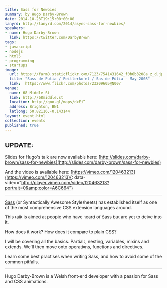 ```yaml
---
title: Sass for Newbies
summary: by Hugo Darby-Brown
date: 2014-10-23T19:15:00+00:00
lanyrd: http://lanyrd.com/2014/async-sass-for-newbies/
speakers:
- name: Hugo Darby-Brown
  link: https://twitter.com/DarbyBrown
tags:
- javascript
- nodejs
- html5
- programming
- startups
image:
  url: https://farm8.staticflickr.com/7123/7541431642_f0b6b3208a_z_d.jpg
  title: "Sass de Putia / Peitlerkofel / Sas de Pütia - May 2008"
  link:  https://www.flickr.com/photos/23209605@N00/
venue:
  name: 68 Middle St
  link: http://68middle.st
  location: http://goo.gl/maps/dxEiT
  address: Brighton, BN1
  latlong: 50.82116,-0.143144
layout: event.html
collection: events
published: true
---
```


## UPDATE: 

Slides for Hugo's talk are now available here: [http://slides.com/darby-brown/sass-for-newbies](http://slides.com/darby-brown/sass-for-newbies)

And the video is available here: [https://vimeo.com/120463213](https://vimeo.com/120463213){: data-video="http://player.vimeo.com/video/120463213?portrait=0&amp;color=A6C664"}

---

[Sass](sass) (or Syntactically Awesome Stylesheets) has established itself as one of the most comprehensive CSS extension languages around.

This talk is aimed at people who have heard of Sass but are yet to delve into it.

How does it work? How does it compare to plain CSS?

I will be covering all the basics. Partials, nesting, variables, mixins and extends. We'll then move onto operations, functions and directives.

Learn some best practises when writing Sass, and how to avoid some of the common pitfalls.

***

Hugo Darby-Brown is a Welsh front-end developer with a passion for Sass and CSS animations. 

[Sass]: http://sass-lang.com/
